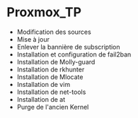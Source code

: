# Proxmox_TP
* Modification des sources
* Mise à jour
* Enlever la bannière de subscription
* Installation et configuration de fail2ban
* Installation de Molly-guard
* Installation de rkhunter
* Installation de Mlocate
* Installation de vim
* Installation de net-tools
* Installation de at
* Purge de l'ancien Kernel
